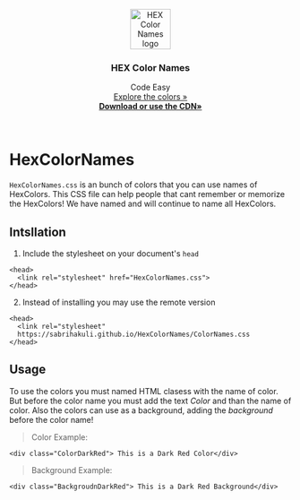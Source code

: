 <p align="center">
  <a href="https://getbootstrap.com/">
    <img src="https://image.ibb.co/bHmDtU/index.png" alt="HEX Color Names logo" width=72 height=72>
  </a>
  <h3 align="center">HEX Color Names</h3>
  <p align="center">
  Code Easy <br>
    <a href="https://sabrihakuli.github.io/HexColorNames/">Explore the colors »</a><br>
  <a href="https://sabrihakuli.github.io/HexColorNames/ColorNames.css"><strong>Download or use the CDN»</strong></a><br>
</p>

<br>

# HexColorNames
`HexColorNames.css` is an bunch of colors that you can use names of HexColors. This CSS file can help people that cant remember or memorize the HexColors! We have named and will continue to name all HexColors.

## Intsllation 
1. Include the stylesheet on your document's `head` 
```
<head>
  <link rel="stylesheet" href="HexColorNames.css">
</head>
```
2. Instead of installing you may use the remote version
```
<head>
  <link rel="stylesheet"
  https://sabrihakuli.github.io/HexColorNames/ColorNames.css
</head>
```
## Usage
To use the colors you must named HTML clasess with the name of color. But before the color name you must add the text *Color* and than the name of color. Also the colors can use as a background, adding the *background* before the color name!

> Color Example: 
```
<div class="ColorDarkRed"> This is a Dark Red Color</div>
```


>Background Example: 
```
<div class="BackgroudnDarkRed"> This is a Dark Red Background</div>
```

